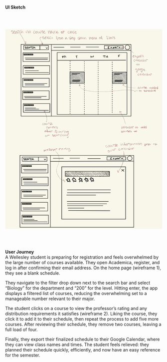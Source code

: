 **UI Sketch**

<br>
<br>

![UI Sketches](Images/UiSketch.png)

<br>
<br>

**User Journey**\
A Wellesley student is preparing for registration and feels overwhelmed by the large number of courses available. They open Academica, register, and log in after confirming their email address. On the home page (wireframe 1), they see a blank schedule.

They navigate to the filter drop down next to the search bar and select “Biology” for the department and “200” for the level. Hitting enter, the app displays a filtered list of courses, reducing the overwhelming set to a manageable number relevant to their major.

The student clicks on a course to view the professor’s rating and any distribution requirements it satisfies (wireframe 2). Liking the course, they click it to add it to their schedule, then repeat the process to add five more courses. After reviewing their schedule, they remove two courses, leaving a full load of four.

Finally, they export their finalized schedule to their Google Calendar, where they can view class names and times. The student feels relieved: they planned their schedule quickly, efficiently, and now have an easy reference for the semester.
